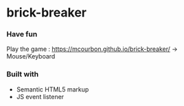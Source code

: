 # brick-breaker

### Have fun

Play the game : https://mcourbon.github.io/brick-breaker/
-> Mouse/Keyboard

### Built with

- Semantic HTML5 markup
- JS event listener
